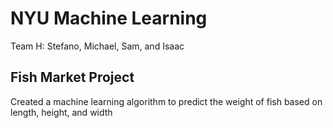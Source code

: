 # NYU Machine Learning
Team H: Stefano, Michael, Sam, and Isaac

## Fish Market Project
Created a machine learning algorithm to predict the weight of fish based on length, height, and width
